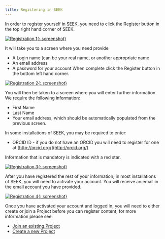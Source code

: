 ```yaml
---
title: Registering in SEEK
---
```


In order to register yourself in SEEK, you need to click the Register button in the top right hand corner of SEEK.

[![Registration 1](/images/user-guide/register_1.png){:.screenshot}](/images/user-guide/register_1.png)

It will take you to a screen where you need provide

* A Login name (can be your real name, or another appropriate name
* An email address
* A password for your account
When complete click the Register button in the bottom left hand corner.

[![Registration 2](/images/user-guide/register_2.png){:.screenshot}](/images/user-guide/register_2.png)

<a name="new-profile"></a>
You will then be taken to a screen where you will enter further information. We require the following information:

* First Name
* Last Name
* Your email address, which should be automatically populated from the previous screen.

In some installations of SEEK, you may be required to enter:

* ORCID ID - if you do not have an ORCID you will need to register for one at [http://orcid.org/](http://orcid.org/)

Information that is mandatory is indicated with a red star.

[![Registration 3](/images/user-guide/register_3.png){:.screenshot}](/images/user-guide/register_3.png)

After you have registered the rest of your information, in most installations of SEEK, you will need to activate your account. You will receive an email in the email account you have provided.

[![Registration 4](/images/user-guide/register_4.png){:.screenshot}](/images/user-guide/register_4.png)

Once you have activated your account and logged in, you will need to either create or join a Project before you can register content, for more information please see:

  * [Join an existing Project](join-a-project)
  * [Create a new Project](create-a-project)